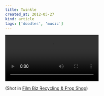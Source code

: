 ```yaml
---
title: Twinkle
created_at: 2012-05-27
kind: article
tags: ['doodles', 'music']
---
```


<video src="<%= @item.identifier %>twinkle.webm"></video>

(Shot in [Film Biz Recycling & Prop Shop](http://www.filmbizrecycling.org/))

